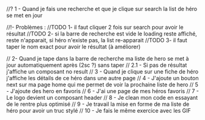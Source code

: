 //? 1 - Quand je fais une recherche et que je clique sur search la list de héro se met en jour

//!- Problèmes :
//TODO 1- il faut cliquer 2 fois sur search pour avoir le résultat
//TODO 2- si la barre de recherche est vide le loading reste affiché, reste n'apparait, si héro n'existe pas, la list re-apparait
//TODO 3- il faut taper le nom exact pour avoir le résultat (à améliorer)

// 2- Quand je tape dans la barre de recherche ma liste de hero se met à jour automatiquement après (2sc ?) sans taper
// 2.1 - Si pas de résultat j'affiche un composant no result
// 3 - Quand je clique sur une fiche de héro j'affiche les détails de ce héro dans une autre page
// 4 - J'ajoute un bouton next sur ma page home qui me permet de voir la prochaine liste de hero
// 5 - J'ajoute des hero en favoris
// 6 - J'ai une page de mes héros favoris
// 7 - Le logo devient un composant header
// 8 - Je clean mon code en essayant de le rentre plus optimisé
// 9 - Je travail la mise en forme de ma liste de héro pour avoir un truc stylé
// 10 - Je fais le même exercice avec les GIF
